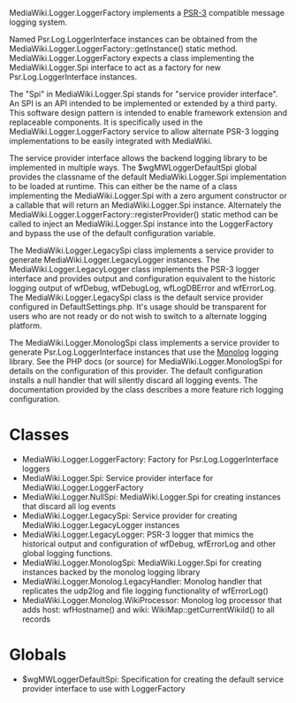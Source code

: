 MediaWiki.Logger.LoggerFactory implements a [PSR-3] compatible message logging
system.

Named Psr.Log.LoggerInterface instances can be obtained from the
MediaWiki.Logger.LoggerFactory::getInstance() static method.
MediaWiki.Logger.LoggerFactory expects a class implementing the
MediaWiki.Logger.Spi interface to act as a factory for new
Psr.Log.LoggerInterface instances.

The "Spi" in MediaWiki.Logger.Spi stands for "service provider interface". An
SPI is an API intended to be implemented or extended by a third party. This
software design pattern is intended to enable framework extension and
replaceable components. It is specifically used in the
MediaWiki.Logger.LoggerFactory service to allow alternate PSR-3 logging
implementations to be easily integrated with MediaWiki.

The service provider interface allows the backend logging library to be
implemented in multiple ways. The $wgMWLoggerDefaultSpi global provides the
classname of the default MediaWiki.Logger.Spi implementation to be loaded at
runtime. This can either be the name of a class implementing the
MediaWiki.Logger.Spi with a zero argument constructor or a callable that will
return an MediaWiki.Logger.Spi instance. Alternately the
MediaWiki.Logger.LoggerFactory::registerProvider() static method can be called
to inject an MediaWiki.Logger.Spi instance into the LoggerFactory and bypass the
use of the default configuration variable.

The MediaWiki.Logger.LegacySpi class implements a service provider to generate
MediaWiki.Logger.LegacyLogger instances. The MediaWiki.Logger.LegacyLogger class
implements the PSR-3 logger interface and provides output and configuration
equivalent to the historic logging output of wfDebug, wfDebugLog, wfLogDBError
and wfErrorLog. The MediaWiki.Logger.LegacySpi class is the default service
provider configured in DefaultSettings.php. It's usage should be transparent for
users who are not ready or do not wish to switch to a alternate logging
platform.

The MediaWiki.Logger.MonologSpi class implements a service provider to generate
Psr.Log.LoggerInterface instances that use the [Monolog] logging library. See
the PHP docs (or source) for MediaWiki.Logger.MonologSpi for details on the
configuration of this provider. The default configuration installs a null
handler that will silently discard all logging events. The documentation
provided by the class describes a more feature rich logging configuration.

# Classes
* MediaWiki.Logger.LoggerFactory: Factory for Psr.Log.LoggerInterface loggers
* MediaWiki.Logger.Spi: Service provider interface for
  MediaWiki.Logger.LoggerFactory
* MediaWiki.Logger.NullSpi: MediaWiki.Logger.Spi for creating instances that
  discard all log events
* MediaWiki.Logger.LegacySpi: Service provider for creating
  MediaWiki.Logger.LegacyLogger instances
* MediaWiki.Logger.LegacyLogger: PSR-3 logger that mimics the historical output
  and configuration of wfDebug, wfErrorLog and other global logging functions.
* MediaWiki.Logger.MonologSpi: MediaWiki.Logger.Spi for creating instances
  backed by the monolog logging library
* MediaWiki.Logger.Monolog.LegacyHandler: Monolog handler that replicates the
  udp2log and file logging functionality of wfErrorLog()
* MediaWiki.Logger.Monolog.WikiProcessor: Monolog log processor that adds host:
  wfHostname() and wiki: WikiMap::getCurrentWikiId() to all records

# Globals
* $wgMWLoggerDefaultSpi: Specification for creating the default service provider
  interface to use with LoggerFactory

[PSR-3]: https://github.com/php-fig/fig-standards/blob/master/accepted/PSR-3-logger-interface.md
[Monolog]: https://github.com/Seldaek/monolog
